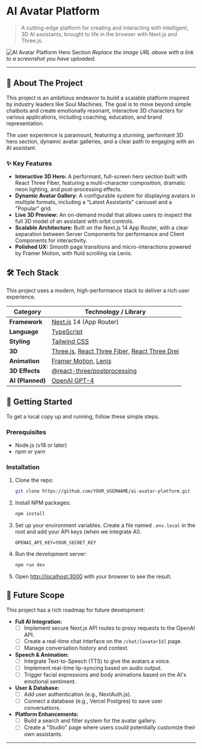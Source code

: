 # AI Avatar Platform

> A cutting-edge platform for creating and interacting with intelligent, 3D AI assistants, brought to life in the browser with Next.js and Three.js.

![AI Avatar Platform Hero Section](https://i.imgur.com/YOUR_SCREENSHOT_URL.jpg)
*Replace the image URL above with a link to a screenshot you have uploaded.*

---

## 🚀 About The Project

This project is an ambitious endeavor to build a scalable platform inspired by industry leaders like Soul Machines. The goal is to move beyond simple chatbots and create emotionally resonant, interactive 3D characters for various applications, including coaching, education, and brand representation.

The user experience is paramount, featuring a stunning, performant 3D hero section, dynamic avatar galleries, and a clear path to engaging with an AI assistant.

### ✨ Key Features

*   **Interactive 3D Hero:** A performant, full-screen hero section built with React Three Fiber, featuring a multi-character composition, dramatic neon lighting, and post-processing effects.
*   **Dynamic Avatar Gallery:** A configurable system for displaying avatars in multiple formats, including a "Latest Assistants" carousel and a "Popular" grid.
*   **Live 3D Preview:** An on-demand modal that allows users to inspect the full 3D model of an assistant with orbit controls.
*   **Scalable Architecture:** Built on the Next.js 14 App Router, with a clear separation between Server Components for performance and Client Components for interactivity.
*   **Polished UX:** Smooth page transitions and micro-interactions powered by Framer Motion, with fluid scrolling via Lenis.

## 🛠️ Tech Stack

This project uses a modern, high-performance stack to deliver a rich user experience.

| Category      | Technology / Library                                                               |
|---------------|------------------------------------------------------------------------------------|
| **Framework**   | [Next.js](https://nextjs.org/) 14 (App Router)                                     |
| **Language**    | [TypeScript](https://www.typescriptlang.org/)                                      |
| **Styling**     | [Tailwind CSS](https://tailwindcss.com/)                                             |
| **3D**          | [Three.js](https://threejs.org/), [React Three Fiber](https://docs.pmnd.rs/react-three-fiber), [React Three Drei](https://github.com/pmndrs/drei) |
| **Animation**   | [Framer Motion](https://www.framer.com/motion/), [Lenis](https://lenis.darkroom.engineering/) |
| **3D Effects**  | [@react-three/postprocessing](https://github.com/pmndrs/postprocessing)              |
| **AI (Planned)**| [OpenAI GPT-4](https://openai.com/)                                                    |

## 🏁 Getting Started

To get a local copy up and running, follow these simple steps.

### Prerequisites

*   Node.js (v18 or later)
*   npm or yarn

### Installation

1.  Clone the repo:
    ```sh
    git clone https://github.com/YOUR_USERNAME/ai-avatar-platform.git
    ```
2.  Install NPM packages:
    ```sh
    npm install
    ```
3.  Set up your environment variables. Create a file named `.env.local` in the root and add your API keys (when we integrate AI).
    ```env
    OPENAI_API_KEY=YOUR_SECRET_KEY
    ```
4.  Run the development server:
    ```sh
    npm run dev
    ```
5.  Open [http://localhost:3000](http://localhost:3000) with your browser to see the result.

## 🔮 Future Scope

This project has a rich roadmap for future development:

*   **Full AI Integration:**
    *   [ ] Implement secure Next.js API routes to proxy requests to the OpenAI API.
    *   [ ] Create a real-time chat interface on the `/chat/[avatarId]` page.
    *   [ ] Manage conversation history and context.
*   **Speech & Animation:**
    *   [ ] Integrate Text-to-Speech (TTS) to give the avatars a voice.
    *   [ ] Implement real-time lip-syncing based on audio output.
    *   [ ] Trigger facial expressions and body animations based on the AI's emotional sentiment.
*   **User & Database:**
    *   [ ] Add user authentication (e.g., NextAuth.js).
    *   [ ] Connect a database (e.g., Vercel Postgres) to save user conversations.
*   **Platform Enhancements:**
    *   [ ] Build a search and filter system for the avatar gallery.
    *   [ ] Create a "Studio" page where users could potentially customize their own assistants.

---
